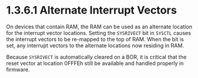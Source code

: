 # 1.3.6.1 Alternate Interrupt Vectors

On devices that contain RAM, the RAM can be used as an alternate location for the interrupt vector
locations. Setting the `SYSRIVECT` bit in `SYSCTL` causes the interrupt vectors to be re-mapped to the
top of RAM. When the bit is set, any interrupt vectors to the alternate locations now residing in RAM.

Because `SYSRIVECT` is automatically cleared on a BOR, it is critical that the reset vector at location
0FFFEh still be available and handled properly in firmware.
